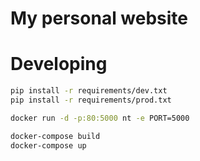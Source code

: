 # My personal website

# Developing
```bash
pip install -r requirements/dev.txt
pip install -r requirements/prod.txt
```

```bash
docker run -d -p:80:5000 nt -e PORT=5000
```

```bash
docker-compose build
docker-compose up
```